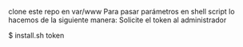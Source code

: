 clone este repo en var/www
Para pasar parámetros en shell script lo hacemos de la siguiente manera:
Solicite el token al administrador

$ install.sh token

